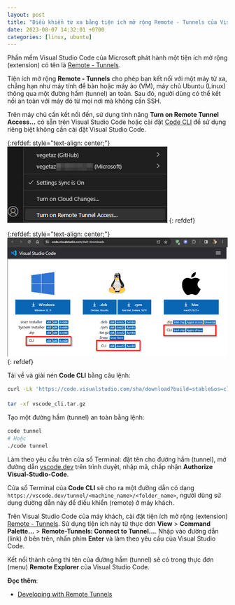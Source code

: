 ```yaml
---
layout: post
title: "Điều khiển từ xa bằng tiện ích mở rộng Remote - Tunnels của Visual Studio Code"
date: 2023-08-07 14:32:01 +0700
categories: [linux, ubuntu]
---
```


Phần mềm Visual Studio Code của Microsoft phát hành một tiện ích mở rộng (extension) có tên là [Remote - Tunnels](https://marketplace.visualstudio.com/items?itemName=ms-vscode.remote-server).

Tiện ích mở rộng **Remote - Tunnels** cho phép bạn kết nối với một máy từ xa, chẳng hạn như máy tính để bàn hoặc máy ảo (VM), máy chủ Ubuntu (Linux) thông qua một đường hầm (tunnel) an toàn. Sau đó, người dùng có thể kết nối an toàn với máy đó từ mọi nơi mà không cần SSH.

Trên máy chủ cần kết nối đến, sử dụng tính năng **Turn on Remote Tunnel Access...** có sẵn trên Visual Studio Code hoặc cài đặt [Code CLI](https://code.visualstudio.com/#alt-downloads) để sử dụng riêng biệt không cần cài đặt Visual Studio Code.

{:refdef: style="text-align: center;"}
![Turn on Remote Tunnel Access...](/static/img/Remote_Tunnels/Turn_on_Remote_Tunnel_Access.png)
{: refdef}

{:refdef: style="text-align: center;"}
![Code CLI](/static/img/Remote_Tunnels/Code_CLI.png)
{: refdef}

Tải về và giải nén **Code CLI** bằng câu lệnh:
```bash
curl -Lk 'https://code.visualstudio.com/sha/download?build=stable&os=cli-alpine-x64' --output vscode_cli.tar.gz

tar -xf vscode_cli.tar.gz
```

Tạo một đường hầm (tunnel) an toàn bằng lệnh:
```bash
code tunnel
# Hoặc
./code tunnel
```
Làm theo yêu cầu trên cửa sổ Terminal: đặt tên cho đường hầm (tunnel), mở đường dẫn [vscode.dev](https://vscode.dev/tunnel) trên trình duyệt, nhập mã, chấp nhận **Authorize Visual-Studio-Code**.

Cửa sổ Terminal của **Code CLI** sẽ cho ra một đường dẫn có dạng `https://vscode.dev/tunnel/<machine_name>/<folder_name>`, người dùng sử dụng đường dẫn này để điều khiển (remote) ở máy khách.

Trên Visual Studio Code của máy khách, cài đặt tiện ích mở rộng (extension) [Remote - Tunnels](https://marketplace.visualstudio.com/items?itemName=ms-vscode.remote-server). Sử dụng tiện ích này từ thực đơn **View** > **Command Palette...** > **Remote-Tunnels: Connect to Tunnel...**. Nhập vào đường dẫn (link) ở bên trên, nhấn phím **Enter** và làm theo yêu cầu của Visual Studio Code.

Kết nối thành công thì tên của đường hầm (tunnel) sẽ có trong thực đơn (menu) **Remote Explorer** của Visual Studio Code.

**Đọc thêm**:
- [Developing with Remote Tunnels](https://code.visualstudio.com/docs/remote/tunnels)
